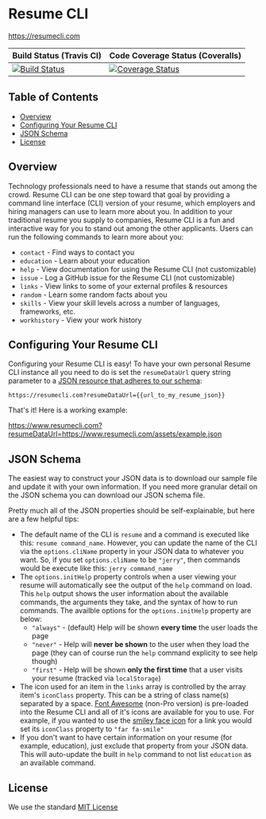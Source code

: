 # Resume CLI

https://resumecli.com

| Build Status (Travis CI) | Code Coverage Status (Coveralls) |
|--------------------|----------------------|
| [![Build Status](https://travis-ci.org/cknightdevelopment/resume-cli.svg?branch=master)](https://travis-ci.org/cknightdevelopment/resume-cli) | [![Coverage Status](https://coveralls.io/repos/github/cknightdevelopment/resume-cli/badge.svg?branch=master)](https://coveralls.io/github/cknightdevelopment/resume-cli?branch=master) |

## Table of Contents

* [Overview](#overview)
* [Configuring Your Resume CLI](#configuring)
* [JSON Schema](#schema)
* [License](#license)

## <a id="overview"></a> Overview

Technology professionals need to have a resume that stands out among the crowd. Resume CLI can be one step toward that goal by providing a command line interface (CLI) version of your resume, which employers and hiring managers can use to learn more about you. In addition to your traditional resume you supply to companies, Resume CLI is a fun and interactive way for you to stand out among the other applicants. Users can run the following commands to learn more about you:

- `contact` - Find ways to contact you
- `education` - Learn about your education
- `help` - View documentation for using the Resume CLI (not customizable)
- `issue` - Log a GitHub issue for the Resume CLI (not customizable)
- `links` - View links to some of your external profiles & resources
- `random` - Learn some random facts about you
- `skills` - View your skill levels across a number of languages, frameworks, etc.
- `workhistory` - View your work history

## <a id="configuring"></a> Configuring Your Resume CLI

Configuring your Resume CLI is easy! To have your own personal Resume CLI instance all you need to do is set the `resumeDataUrl` query string parameter to a [JSON resource that adheres to our schema](#schema):

`https://resumecli.com?resumeDataUrl={{url_to_my_resume_json}}`

That's it! Here is a working example: 

https://www.resumecli.com?resumeDataUrl=https://www.resumecli.com/assets/example.json

## <a id="schema"></a> JSON Schema

The easiest way to construct your JSON data is to download our sample file and update it with your own information. If you need more granular detail on the JSON schema you can download our JSON schema file.

Pretty much all of the JSON properties should be self-explainable, but here are a few helpful tips:

- The default name of the CLI is `resume` and a command is executed like this: `resume command_name`. However, you can update the name of the CLI via the `options.cliName` property in your JSON data to whatever you want. So, if you set `options.cliName` to be `"jerry"`, then commands would be execute like this: `jerry command_name`
- The `options.initHelp` property controls when a user viewing your resume will automatically see the output of the `help` command on load. This `help` output shows the user information about the available commands, the arguments they take, and the syntax of how to run commands. The availble options for the `options.initHelp` property are below:
  - `"always"` - (default) Help will be shown **every time** the user loads the page
  - `"never"` - Help will **never be shown** to the user when they load the page (they can of course run the `help` command explicity to see help though)
  - `"first"` - Help will be shown **only the first time** that a user visits your resume (tracked via `localStorage`)
- The icon used for an item in the `links` array is controlled by the array item's `iconClass` property. This can be a string of class name(s) separated by a space. [Font Awesome](https://fontawesome.com/) (non-Pro version) is pre-loaded into the Resume CLI and all of it's icons are available for you to use. For example, if you wanted to use the [smiley face icon](https://fontawesome.com/icons/smile?style=regular) for a link you would set its `iconClass` property to  `"far fa-smile"`
- If you don't want to have certain information on your resume (for example, education), just exclude that property from your JSON data. This will auto-update the built in `help` command to not list `education` as an available command.

## <a id="license"></a> License

We use the standard [MIT License](https://github.com/cknightdevelopment/ng-form-rules/blob/master/LICENSE)
